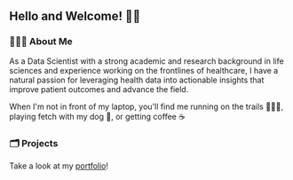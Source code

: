 ## Hello and Welcome! 👋🏼

### 👨🏻‍💻 About Me
As a Data Scientist with a strong academic and research background in life sciences and experience working on the frontlines of healthcare, I have a natural passion for leveraging health data into actionable insights that improve patient outcomes and advance the field. 

When I'm not in front of my laptop, you'll find me running on the trails 🏃🏻‍♂️, playing fetch with my dog 🐶, or getting coffee ☕    

### 🗂️ Projects

Take a look at my [portfolio](https://seugley.github.io/portfolio/)!

